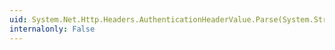 ```yaml
---
uid: System.Net.Http.Headers.AuthenticationHeaderValue.Parse(System.String)
internalonly: False
---
```

